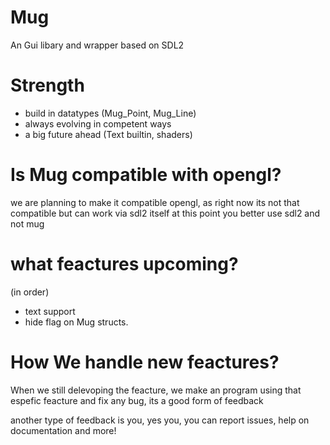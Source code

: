 # Mug
An Gui libary and wrapper based on SDL2
# Strength
- build in datatypes (Mug_Point, Mug_Line)
- always evolving in competent ways
- a big future ahead (Text builtin, shaders)
# Is Mug compatible with opengl?
we are planning to make it compatible opengl, as right now its not that compatible but can work via sdl2 itself
at this point you better use sdl2 and not mug


# what feactures upcoming?
(in order)
- text support
- hide flag on Mug structs.


# How We handle new feactures?
When we still delevoping the feacture, we make an program using that espefic feacture and fix any bug, its a good form of feedback


another type of feedback is you, yes you, you can report issues, help on documentation and more!
